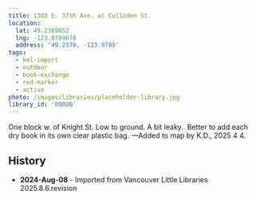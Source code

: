 ```yaml
---
title: 1303 E. 37th Ave. at Culloden St.
location:
  lat: 49.2369652
  lng: -123.0789078
  address: '49.2370, -123.0789'
tags:
  - kml-import
  - outdoor
  - book-exchange
  - red-marker
  - active
photo: /images/libraries/placeholder-library.jpg
library_id: '00026'
---
```

One block w. of Knight St.
Low to ground.
A bit leaky.  Better to add each dry book in its own clear plastic bag.
—Added to map by K.D., 2025 4 4.

## History
- **2024-Aug-08** - Imported from Vancouver Little Libraries 2025.8.6.revision
